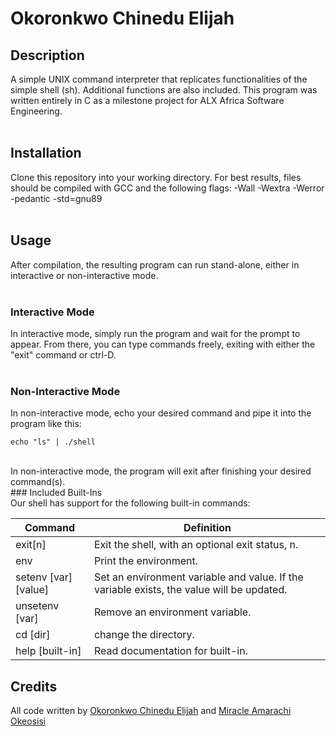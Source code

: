 # Okoronkwo Chinedu Elijah<br/>
## Description<br/>
A simple UNIX command interpreter that replicates functionalities of the simple shell (sh). Additional functions are also included. This program was written entirely in C as a milestone project for ALX Africa Software Engineering.<br/><br/>
## Installation<br/>
Clone this repository into your working directory. For best results, files should be compiled with GCC and the following flags: -Wall -Wextra -Werror -pedantic -std=gnu89<br/><br/>
## Usage<br/>
After compilation, the resulting program can run stand-alone, either in interactive or non-interactive mode.<br/><br/>
### Interactive Mode<br/>
In interactive mode, simply run the program and wait for the prompt to appear. From there, you can type commands freely, exiting with either the "exit" command or ctrl-D.<br/><br/>
### Non-Interactive Mode<br/>
In non-interactive mode, echo your desired command and pipe it into the program like this:<br/>
```shell
echo "ls" | ./shell
```
<br/>
In non-interactive mode, the program will exit after finishing your desired command(s).<br/>
### Included Built-Ins<br/>
Our shell has support for the following built-in commands:<br/>

| Command | Definition |
| --- | --- |
| exit[n] | Exit the shell, with an optional exit status, n. |
| env | Print the environment. |
| setenv [var][value] | Set an environment variable and value. If the variable exists, the value will be updated. |
| unsetenv [var] | Remove an environment variable. |
| cd [dir] | change the directory. |
| help [built-in] | Read documentation for built-in. |

## Credits<br/>
All code written by [Okoronkwo Chinedu Elijah](https://github.com/chineduCoded) and [Miracle Amarachi Okeosisi](https://github.com/Miracool45)
